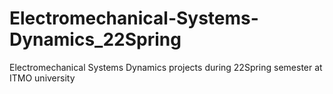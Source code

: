 # Electromechanical-Systems-Dynamics_22Spring
Electromechanical Systems Dynamics projects during 22Spring semester at ITMO university
